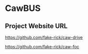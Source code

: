 # CawBUS

## Project Website URL

https://github.com/fake-rick/caw-drive

https://github.com/fake-rick/caw-foc
